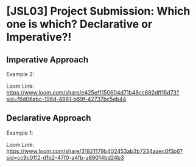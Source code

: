# [JSL03] Project Submission: Which one is which? Declarative or Imperative?!

## Imperative Approach

Example 2: 

Loom Link: https://www.loom.com/share/e425ef1150604d71b48cc692dff15d73?sid=f6d06abc-196d-4981-b69f-42737bc5eb44

## Declarative Approach 

Example 1: 

Loom Link: https://www.loom.com/share/31821179b402453ab3b7234aaec6f5b6?sid=cc9c01f2-d1b2-47f0-a4fb-a89014bd24b3
 



